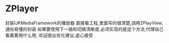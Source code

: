 # ZPlayer
封装IJKMediaFramework的播放器
直接看工程,里面写的很清楚,调用ZPlayView,通俗易懂的封装
如果要使用下一曲和切换清晰度,必须实现的是<ZPlayViewChangeClarityDataSoure>这个方法,代理自己看着要用什么用,
欢迎提出优化建议,虚心接受
